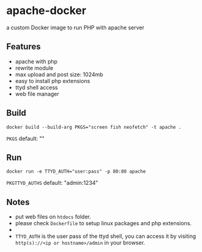 # apache-docker
a custom Docker image to run PHP with apache server

## Features
- apache with php
- rewrite module
- max upload and post size: 1024mb
- easy to install php extensions
- ttyd shell access
- web file manager

## Build
```
docker build --build-arg PKGS="screen fish neofetch" -t apache .
```
`PKGS` default: ""

## Run
```
docker run -e TTYD_AUTH="user:pass" -p 80:80 apache
```
`PKGTTYD_AUTHS` default: "admin:1234" 

## Notes
- put web files on `htdocs` folder.
- please check `Dockerfile` to setup linux packages and php extensions.
- 
- `TTYD_AUTH` is the user pass of the ttyd shell, you can access it by visiting `http(s)://<ip or hostname>/admin` in your browser.